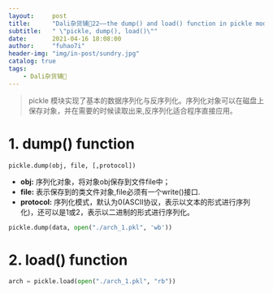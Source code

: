 ```yaml
---
layout:     post
title:      "Dali杂货铺🐰22——the dump() and load() function in pickle module"
subtitle:   " \"pickle, dump(), load()\""
date:       2021-04-16 18:08:00
author:     "fuhao7i"
header-img: "img/in-post/sundry.jpg"
catalog: true
tags:
    - Dali杂货铺🐰
---
```


> pickle 模块实现了基本的数据序列化与反序列化。序列化对象可以在磁盘上保存对象，并在需要的时候读取出来,反序列化适合程序直接应用。

# 1. dump() function

`pickle.dump(obj, file, [,protocol])`

- **obj:** 序列化对象，将对象obj保存到文件file中；
- **file:** 表示保存到的类文件对象,file必须有一个write()接口.
- **protocol:** 序列化模式，默认为0(ASCII协议，表示以文本的形式进行序列化)，还可以是1或2，表示以二进制的形式进行序列化。

```python
pickle.dump(data, open("./arch_1.pkl", 'wb'))
```

# 2. load() function

```python
arch = pickle.load(open("./arch_1.pkl", "rb"))
```